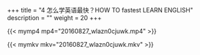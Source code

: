 +++
title = "4     怎么学英语最快？HOW TO fastest LEARN ENGLISH"
description = ""
weight = 20
+++

{{< mymp4 mp4="20160827_wlazn0cjuwk.mp4" >}}

{{< mymkv mkv="20160827_wlazn0cjuwk.mkv" >}}

